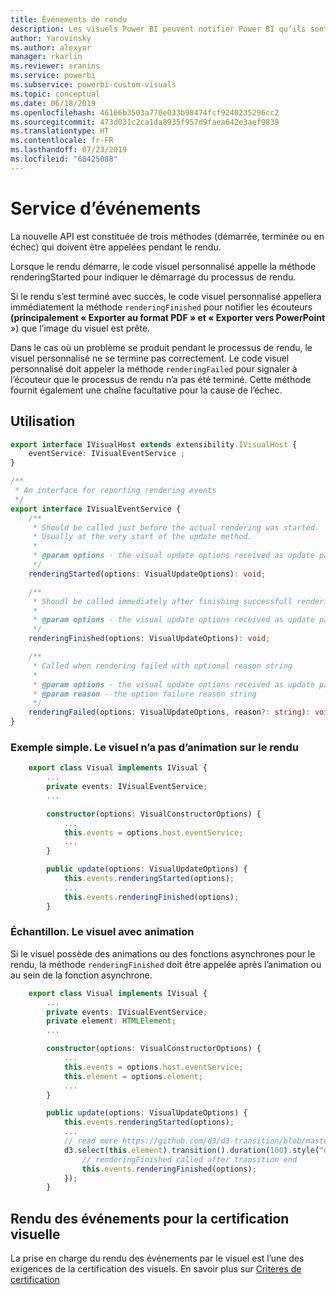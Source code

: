 ```yaml
---
title: Événements de rendu
description: Les visuels Power BI peuvent notifier Power BI qu’ils sont prêts à être exportés vers Power point/PDF
author: Yarovinsky
ms.author: alexyar
manager: rkarlin
ms.reviewer: sranins
ms.service: powerbi
ms.subservice: powerbi-custom-visuals
ms.topic: conceptual
ms.date: 06/18/2019
ms.openlocfilehash: 46166b3503a770e033b98474fcf9240235296cc2
ms.sourcegitcommit: 473d031c2ca1da8935f957d9faea642e3aef9839
ms.translationtype: HT
ms.contentlocale: fr-FR
ms.lasthandoff: 07/23/2019
ms.locfileid: "68425088"
---
```

# <a name="event-service"></a>Service d’événements

La nouvelle API est constituée de trois méthodes (démarrée, terminée ou en échec) qui doivent être appelées pendant le rendu.

Lorsque le rendu démarre, le code visuel personnalisé appelle la méthode renderingStarted pour indiquer le démarrage du processus de rendu.

Si le rendu s’est terminé avec succès, le code visuel personnalisé appellera immédiatement la méthode `renderingFinished` pour notifier les écouteurs **(principalement « Exporter au format PDF » et « Exporter vers PowerPoint** ») que l’image du visuel est prête.

Dans le cas où un problème se produit pendant le processus de rendu, le visuel personnalisé ne se termine pas correctement. Le code visuel personnalisé doit appeler la méthode `renderingFailed` pour signaler à l’écouteur que le processus de rendu n’a pas été terminé. Cette méthode fournit également une chaîne facultative pour la cause de l’échec.

## <a name="usage"></a>Utilisation

```typescript
export interface IVisualHost extends extensibility.IVisualHost {
    eventService: IVisualEventService ;
}

/**
 * An interface for reporting rendering events
 */
export interface IVisualEventService {
    /**
     * Should be called just before the actual rendering was started. 
     * Usually at the very start of the update method.
     *
     * @param options - the visual update options received as update parameter
     */
    renderingStarted(options: VisualUpdateOptions): void;

    /**
     * Shoudl be called immediately after finishing successfull rendering.
     * 
     * @param options - the visual update options received as update parameter
     */
    renderingFinished(options: VisualUpdateOptions): void;

    /**
     * Called when rendering failed with optional reason string
     * 
     * @param options - the visual update options received as update parameter
     * @param reason - the option failure reason string
     */
    renderingFailed(options: VisualUpdateOptions, reason?: string): void;
}
```

### <a name="simple-sample-the-visual-hasnt-any-animations-on-rendering"></a>Exemple simple. Le visuel n’a pas d’animation sur le rendu

```typescript
    export class Visual implements IVisual {
        ...
        private events: IVisualEventService;
        ...

        constructor(options: VisualConstructorOptions) {
            ...
            this.events = options.host.eventService;
            ...
        }

        public update(options: VisualUpdateOptions) {
            this.events.renderingStarted(options);
            ...
            this.events.renderingFinished(options);
        }
```

### <a name="sample-the-visual-with-animation"></a>Échantillon. Le visuel avec animation

Si le visuel possède des animations ou des fonctions asynchrones pour le rendu, la méthode `renderingFinished` doit être appelée après l’animation ou au sein de la fonction asynchrone.

```typescript
    export class Visual implements IVisual {
        ...
        private events: IVisualEventService;
        private element: HTMLElement;
        ...

        constructor(options: VisualConstructorOptions) {
            ...
            this.events = options.host.eventService;
            this.element = options.element;
            ...
        }

        public update(options: VisualUpdateOptions) {
            this.events.renderingStarted(options);
            ...
            // read more https://github.com/d3/d3-transition/blob/master/README.md#transition_end
            d3.select(this.element).transition().duration(100).style("opacity","0").end().then(() => {
                // renderingFinished called after transition end
                this.events.renderingFinished(options);
            });
        }
```

## <a name="rendering-events-for-visual-certification"></a>Rendu des événements pour la certification visuelle

La prise en charge du rendu des événements par le visuel est l’une des exigences de la certification des visuels. En savoir plus sur [Critères de certification](https://docs.microsoft.com/power-bi/power-bi-custom-visuals-certified?#certification-requirements)
